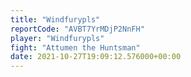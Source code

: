 ```yaml
---
title: "Windfurypls"
reportCode: "AVBT7YrMDjP2NnFH"
player: "Windfurypls"
fight: "Attumen the Huntsman"
date: 2021-10-27T19:09:12.576000+00:00
---
```

